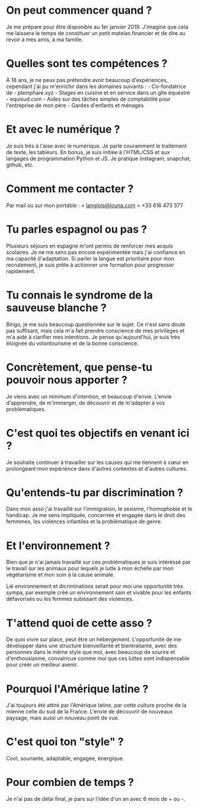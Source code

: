 # On peut commencer quand ?
Je me prépare pour être disponible au 1er janvier 2019. J'imagine que cela me laissera le temps de constituer un petit matelas financier et de dire au revoir à mes amis, à ma famille.

# Quelles sont tes compétences ?
À 18 ans, je ne peux pas prétendre avoir beaucoup d'expériences, cependant j'ai pu m'enrichir dans les domaines suivants :
    - Co-fondatrice de - pleinphare.xyz
    - Stages en cuisine et en service dans un gîte équestre - equisud.com
    - Aides sur des tâches simples de comptabilité pour l'entreprise de mon père
    - Gardes d'enfants et ménages

# Et avec le numérique ?
Je suis très à l'aise avec le numérique. Je parle couramment le traitement de texte, les tableurs. En bonus, je suis initiée à l'HTML/CSS et aux langages de programmation Python et JS. Je pratique instagram, snapchat, github, etc.

# Comment me contacter ?
Par mail ou sur mon portable :
    > langlois@louna.com
    > +33 616 473 377

# Tu parles espagnol ou pas ?
Plusieurs séjours en espagne m'ont permis de renforcer mes acquis scolaires. Je ne me sens pas encore expérimentée mais j'ai confiance en ma capacité d'adaptation. Si parler la langue est prioritaire pour mon recrutement, je suis prête à actionner une formation pour progresser rapidement.

# Tu connais le syndrome de la sauveuse blanche ?
Bingo, je me suis beaucoup questionnée sur le sujet. Ce n'est sans doute pas suffisant, mais cela m'a fait prendre conscience de mes privilèges et m'a aidé à clarifier mes intentions. Je pense qu'aujourd'hui, je suis très éloignée du volontourisme et de la bonne conscience.  

# Concrètement, que pense-tu pouvoir nous apporter ?
Je viens avec un minimum d'intention, et beaucoup d'envie. L'envie d'apprendre, de m'immerger, de découvrir et de m'adapter à vos problèmatiques. 

# C'est quoi tes objectifs en venant ici ?
Je souhaite continuer à travailler sur les causes qui me tiennent à cœur en prolongeant mon expérience dans d'autres contextes et d'autres cultures. 

# Qu'entends-tu par discrimination ?
Dans mon asso j'ai travaillé sur l'immigration, le sexisme, l'homophobie et le handicap.
Je me sens impliquée, concernée et engagée dans le droit des femmmes, les violences infantiles et la problématique de genre.  

# Et l'environnement ?
Bien que je n'ai jamais travaillé sur ces problématiques je suis intéréssé par le travail sur les animaux pour lequels je lutte à mon échelle par mon végétarisme et mon soin à la cause animale. 

Lié environnement et dicriminations serait pour moi une opportunité très sympa, par exemple créé un environnement sain et vivable pour les enfants défavorisés ou les femmes subissant des violences.

# T'attend quoi de cette asso ?
De quoi vivre sur place, peut être un hébergement. L'opportunité de me développer dans une structure bienveillante et bientraitante, avec des personnes dans le même style que moi, avec beaucoup de sourire et d'enthousiasme, convaincue comme moi que ces luttes sont indispensable pour créér un meilleur avenir.
# Pourquoi l'Amérique latine ?
J'ai toujours été attiré par l'Amérique latine, par cette culture proche de la mienne celle du sud de la France. L'envie de découvrir de nouveaux paysage, mais aussi un nouveau point de vue.
# C'est quoi ton "style" ?
Cool, souriante, adaptable, engagée, énergique.
# Pour combien de temps ?
Je n'ai pas de délai final, je pars sur l'idée d'un an avec 6 mois de + ou -.
